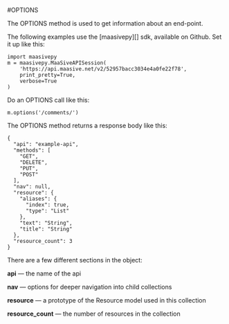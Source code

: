 #OPTIONS

The OPTIONS method is used to get information about an end-point.

The following examples use the [maasivepy][] sdk, available on Github.  Set it up like this:

    import maasivepy
    m = maasivepy.MaaSiveAPISession(
        'https://api.maasive.net/v2/52957bacc3034e4a0fe22f78',
        print_pretty=True,
        verbose=True
    )

Do an OPTIONS call like this:

    m.options('/comments/')

The OPTIONS method returns a response body like this:

    {
      "api": "example-api",
      "methods": [
        "GET",
        "DELETE",
        "PUT",
        "POST"
      ],
      "nav": null,
      "resource": {
        "aliases": {
          "index": true,
          "type": "List"
        },
        "text": "String",
        "title": "String"
      },
      "resource_count": 3
    }

There are a few different sections in the object:

**api** &mdash; the name of the api

**nav** &mdash; options for deeper navigation into child collections

**resource** &mdash; a prototype of the Resource model used in this collection

**resource_count** &mdash; the number of resources in the collection
